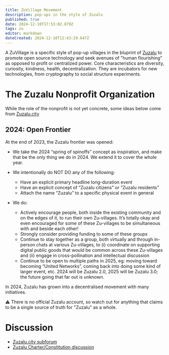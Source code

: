 ```yaml
---
title: ZuVillage Movement
description: pop-ups in the style of Zuzalu
published: true
date: 2024-12-10T17:53:02.879Z
tags: zu
editor: markdown
dateCreated: 2024-12-10T12:43:29.647Z
---
```


A ZuVillage is a specific style of pop-up villages in the bluprint of [Zuzalu](/network-societies/pop-ups/zuzalu) to promote open source technology and seek avenues of "human flourishing" as opposed to profit or centralized power. Core characteristics are diversity, curiosity, kindness, health, decentralization. They are incubators for new technologies, from cryptography to social structure experiments.

# The Zuzalu Nonprofit Organization 
While the role of the nonprofit is not yet concrete, some ideas below come from [Zuzalu.city](https://zuzalu.gitbook.io/zuzalu-beta-docs/welcome/what-is-zuzalu#id-2023-first-zuzalu)

## 2024: Open Frontier

At the end of 2023, the Zuzalu frontier was opened:

* We take the 2024 “spring of spinoffs” concept as inspiration, and make that be the only thing we do in 2024. We extend it to cover the whole year.
* We intentionally do NOT DO any of the following:
    * Have an explicit primary headline long-duration event
    * Have an explicit concept of “Zuzalu citizens” or “Zuzalu residents”
    * Attach the name “Zuzalu” to a specific physical event in general
    
 * We do:
     * Actively encourage people, both inside the existing community and on the edges of it, to run their own Zu-villages. It’s totally okay and even encouraged for some of these Zu-villages to be simultaneous with and beside each other!
     * Strongly consider providing funding to some of these groups
     * Continue to stay together as a group, both virtually and through in-person chats at various Zu-villages, to (i) coordinate on supporting digital public goods that would be common across these Zu-villages and (ii) engage in cross-pollination and intellectual discussion
     * Continue to be open to multiple paths in 2025, eg: moving toward becoming “United Networks”, coming back into doing some kind of larger event, etc. 2024 will be Zuzalu 2.0, 2025 will be Zuzalu 3.0; the future going that far out is unknown.
     
In 2024, Zuzalu has grown into a decentralised movement with many initiatives. 

⚠️ There is no official Zuzalu account, so watch out for anything that claims to be a single source of truth for "Zuzalu" as a whole. 


# Discussion
* [Zuzalu.city subforum](https://forum.sove.re/category/28/zuzalu-city)
* [Zuzalu Charter/Constitution discussion](https://forum.sove.re/topic/35/zuvillage-charter-constitution)
